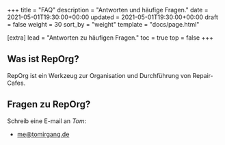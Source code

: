 +++
title = "FAQ"
description = "Antworten und häufige Fragen."
date = 2021-05-01T19:30:00+00:00
updated = 2021-05-01T19:30:00+00:00
draft = false
weight = 30
sort_by = "weight"
template = "docs/page.html"

[extra]
lead = "Antworten zu häufigen Fragen."
toc = true
top = false
+++

## Was ist RepOrg?

RepOrg ist ein Werkzeug zur Organisation und Durchführung von Repair-Cafes.

## Fragen zu RepOrg?

Schreib eine E-mail an *Tom*:

- <me@tomirgang.de>
